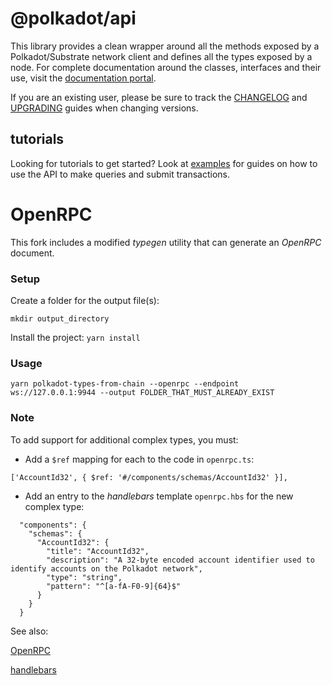# @polkadot/api

This library provides a clean wrapper around all the methods exposed by a Polkadot/Substrate network client and defines all the types exposed by a node. For complete documentation around the classes, interfaces and their use, visit the [documentation portal](https://polkadot.js.org/docs/api/).

If you are an existing user, please be sure to track the [CHANGELOG](CHANGELOG.md) and [UPGRADING](UPGRADING.md) guides when changing versions.

## tutorials

Looking for tutorials to get started? Look at [examples](https://polkadot.js.org/docs/api/examples/promise/) for guides on how to use the API to make queries and submit transactions.

# OpenRPC

This fork includes a modified *typegen* utility that can generate an *OpenRPC* document.

### Setup

Create a folder for the output file(s):

```mkdir output_directory```

Install the project:
```yarn install```

### Usage

```yarn polkadot-types-from-chain --openrpc --endpoint ws://127.0.0.1:9944 --output FOLDER_THAT_MUST_ALREADY_EXIST```

### Note

To add support for additional complex types, you must:

* Add a ```$ref``` mapping for each to the code in ```openrpc.ts```:

```['AccountId32', { $ref: '#/components/schemas/AccountId32' }],```


* Add an entry to the *handlebars* template ```openrpc.hbs``` for the new complex type:

```
  "components": {
    "schemas": {
      "AccountId32": {
        "title": "AccountId32",
        "description": "A 32-byte encoded account identifier used to identify accounts on the Polkadot network",
        "type": "string",
        "pattern": "^[a-fA-F0-9]{64}$"
      }
    }
  }
```

See also:

[OpenRPC](https://open-rpc.org)

[handlebars](https://handlebarsjs.com)
